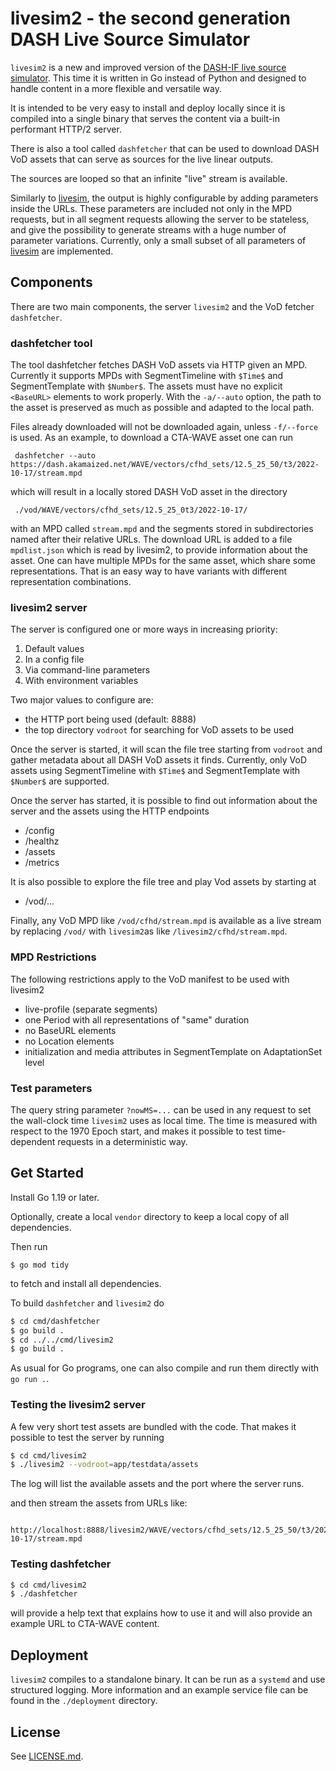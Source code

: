 # livesim2 - the second generation DASH Live Source Simulator

`livesim2` is a new and improved version of the
[DASH-IF live source simulator][1].
This time it is written in Go instead of Python and designed to handle
content in a more flexible and versatile way.

It is intended to be very easy to install and deploy locally
since it is compiled into a single binary that serves the content via a built-in performant HTTP/2 server.

There is also a tool called `dashfetcher` that can be used to download
DASH VoD assets that can serve as sources for the live
linear outputs.

The sources are looped so that an infinite "live" stream is available.

Similarly to [livesim][1],
the output is highly configurable by adding parameters inside the URLs.
These parameters are included not only in the MPD requests, but in
all segment requests allowing the server to be stateless, and
give the possibility to generate streams with a huge number of
parameter variations. Currently, only a small subset of
all parameters of [livesim][1] are implemented.

## Components

There are two main components, the server `livesim2` and the VoD fetcher
`dashfetcher`.

### dashfetcher tool

The tool dashfetcher fetches DASH VoD assets via HTTP given an MPD.
Currently it supports MPDs with SegmentTimeline with `$Time$` and
SegmentTemplate with `$Number$`. The assets must have no explicit `<BaseURL>` elements to
work properly. With the `-a/--auto` option, the path to the asset is preserved
as much as possible and adapted to the local path.

Files already downloaded will not be downloaded again, unless `-f/--force` is
used. As an example, to download a CTA-WAVE asset one can run

     dashfetcher --auto https://dash.akamaized.net/WAVE/vectors/cfhd_sets/12.5_25_50/t3/2022-10-17/stream.mpd

which will result in a locally stored DASH VoD asset in the directory

     ./vod/WAVE/vectors/cfhd_sets/12.5_25_0t3/2022-10-17/

with an MPD called `stream.mpd` and the segments stored in subdirectories named after their relative
URLs. The download URL is added to a file `mpdlist.json` which is read by livesim2, to provide
information about the asset.
One can have multiple MPDs for the same asset, which share some representations.
That is an easy way to have variants with different representation combinations.

### livesim2 server

The server is configured one or more ways in increasing priority:

1. Default values
2. In a config file
3. Via command-line parameters
4. With environment variables

Two major values to configure are:

* the HTTP port being used (default: 8888)
* the top directory `vodroot` for searching for VoD assets to be used

Once the server is started, it will scan the file tree starting from
`vodroot` and gather metadata about all DASH VoD assets it finds.
Currently, only VoD assets using SegmentTimeline with `$Time$` and
SegmentTemplate with `$Number$`  are supported.

Once the server has started, it is possible to find out information about the server and
the assets using the HTTP endpoints

* /config
* /healthz
* /assets
* /metrics

It is also possible to explore the file tree and play Vod assets by starting at

* /vod/...

Finally, any VoD MPD like `/vod/cfhd/stream.mpd` is available as a live stream by
replacing `/vod/` with `livesim2`as like `/livesim2/cfhd/stream.mpd`.

### MPD Restrictions

The following restrictions apply to the VoD manifest to be used with livesim2

* live-profile (separate segments)
* one Period with all representations of "same" duration
* no BaseURL elements
* no Location elements
* initialization and media attributes in SegmentTemplate on AdaptationSet level

### Test parameters

The query string parameter `?nowMS=...` can be used in any request
to set the wall-clock time `livesim2` uses as local time. The time is measured with respect to
the 1970 Epoch start, and makes it possible to test time-dependent requests in a deterministic way.

## Get Started

Install Go 1.19 or later.

Optionally, create a local `vendor` directory to keep a local copy of
all dependencies.

Then run

```
$ go mod tidy
```

to fetch and install all dependencies.

To build `dashfetcher` and `livesim2` do

```sh
$ cd cmd/dashfetcher
$ go build .
$ cd ../../cmd/livesim2
$ go build .
```

As usual for Go programs, one can also compile and run them directly with `go run .`.

### Testing the livesim2 server

A few very short test assets are bundled with the code.
That makes it possible to test the server by running

```sh
$ cd cmd/livesim2
$ ./livesim2 --vodroot=app/testdata/assets
```

The log will list the available assets and the port where the server runs.

and then stream the assets from URLs like:

     http://localhost:8888/livesim2/WAVE/vectors/cfhd_sets/12.5_25_50/t3/2022-10-17/stream.mpd

### Testing dashfetcher

```sh
$ cd cmd/livesim2
$ ./dashfetcher
```

will provide a help text that explains how to use it and will also provide an example URL
to CTA-WAVE content.

## Deployment

`livesim2` compiles to a standalone binary. It can be run as a `systemd`
and use structured logging. More information and an example
service file can be found in the `./deployment` directory.


## License

See [LICENSE.md](LICENSE.md).

[1]: (https://github.com/Dash-Industry-Forum/dash-live-source-simulator)